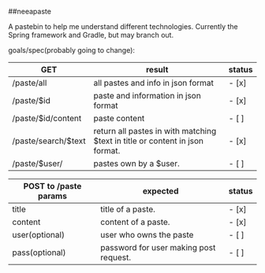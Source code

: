 ##neeapaste

A pastebin to help me understand different technologies. Currently the Spring framework and Gradle, but may branch out.

goals/spec(probably going to change):

GET		| result |	status
--------|--------|---
/paste/all	| all pastes and info in json format | - [x]
/paste/$id	| paste and information in json format | - [x]
/paste/$id/content	| paste content | - [ ]
/paste/search/$text	| return all pastes in with matching $text in title or content in json format. | - [x]
/paste/$user/ | pastes own by a $user. | - [ ]

POST to /paste params	| expected | status
------------------------|----------|----
title					| title of a paste. | - [x]
content					| content of a paste. | - [x]
user(optional)			| user who owns the paste | - [  ]
pass(optional)			| password for user making post request. | - [  ]

